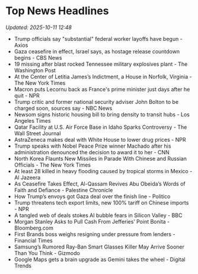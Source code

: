# Top News Headlines

_Updated: 2025-10-11 12:48_

- Trump officials say "substantial" federal worker layoffs have begun - Axios
- Gaza ceasefire in effect, Israel says, as hostage release countdown begins - CBS News
- 19 missing after blast rocked Tennessee military explosives plant - The Washington Post
- At the Center of Letitia James’s Indictment, a House in Norfolk, Virginia - The New York Times
- Macron puts Lecornu back as France's prime minister just days after he quit - NPR
- Trump critic and former national security adviser John Bolton to be charged soon, sources say - NBC News
- Newsom signs historic housing bill to bring density to transit hubs - Los Angeles Times
- Qatar Facility at U.S. Air Force Base in Idaho Sparks Controversy - The Wall Street Journal
- AstraZeneca makes deal with White House to lower drug prices - NPR
- Trump speaks with Nobel Peace Prize winner Machado after his administration denounced the decision to award it to her - CNN
- North Korea Flaunts New Missiles ​in Parade With Chinese and Russian Officials - The New York Times
- At least 28 killed in heavy flooding caused by tropical storms in Mexico - Al Jazeera
- As Ceasefire Takes Effect, Al-Qassam Revives Abu Obeida’s Words of Faith and Defiance - Palestine Chronicle
- How Trump’s envoys got Gaza deal over the finish line - Politico
- Trump threatens tech export limits, new 100% tariff on Chinese imports - NPR
- A tangled web of deals stokes AI bubble fears in Silicon Valley - BBC
- Morgan Stanley Asks to Pull Cash From Jefferies’ Point Bonita - Bloomberg.com
- First Brands boss weighs resigning under pressure from lenders - Financial Times
- Samsung’s Rumored Ray-Ban Smart Glasses Killer May Arrive Sooner Than You Think - Gizmodo
- Google Maps gets a brain upgrade as Gemini takes the wheel - Digital Trends